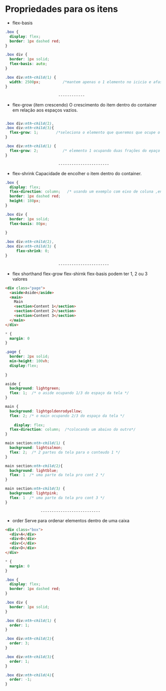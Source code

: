 # Propriedades para os itens

- flex-basis

```css
.box {
  display: flex;
  border: 1px dashed red;
}

.box div {
  border: 1px solid;
  flex-basis: auto;
}

.box div:nth-child(1) {
  width: 2500px;          /*mantem apenas o 1 elemento no icicio e afasta o restante */
}
```

                            ------------


- flex-grow  (item crescendo)
    O crescimento do item dentro do container
    em relação aos espaços vazios.

```css

.box div:nth-child(2),
.box div:nth-child(3){
  flex-grow: 1;        /*seleciona o elemento que queremos que ocupe o espaço vazio, podendo ser                            mais de 1 separados por virgula. */
}

.box div:nth-child(1) {
  flex-grow: 2;           /* elemento 1 ocupando duas frações do epaço vazio */
}
```

                            -----------------------


- flex-shrink
    Capacidade de encolher o item dentro do container.

```css
.box {
  display: flex;
  flex-direction: column;   /* usando um exemplo com eixo de coluna ,entao usamos altura e não largura como em linhas */
  border: 1px dashed red;
  height: 180px;
}

.box div {
  border: 1px solid;
  flex-basis: 80px;
  
}

.box div:nth-child(2),
.box div:nth-child(3) {
     flex-shrink: 0;
}
```


                            -----------------------


- flex
    shorthand 
    flex-grow flex-shirnk flex-basis
    podem ter 1, 2 ou 3 valores


```html
<div class="page">
  <aside>Aside</aside>
  <main>
    Main
    <section>Content 1</section>
    <section>Content 2</section>
    <section>Content 3</section>
  </main>
</div>
```

```css
* {
  margin: 0
}

.page {
  border: 2px solid;
  min-height: 100vh;
  display:flex;
  
}

aside {
  background: lightgreen;
  flex: 1;  /* o aside ocupando 1/3 do espaço da tela */
}

main {
  background: lightgoldenrodyellow;
  flex: 2; /* o main ocupando 2/3 do espaço da tela */
    
    display: flex; 
  flex-direction: column;  /*colocando um abaixo do outro*/
}

main section:nth-child(1) {
  background: lightsalmon;
  flex: 2;  /* 2 partes da tela para o conteudo 1 */
}

main section:nth-child(2){
  background: lightblue;
  flex: 1  /* uma parte da tela pro cont 2 */
}

main section:nth-child(3) {
  background: lightpink;
  flex: 1  /* uma parte da tela pro cont 3 */
}
```

                    ---------------------------


- order
    Serve para ordenar elementos dentro de uma caixa

```html
<div class="box">
  <div>A</div>
  <div>B</div>
  <div>C</div>
  <div>D</div>
</div>
```


```css
* {
  margin: 0
}

.box {
  display: flex;
  border: 1px dashed red;
}

.box div {
  border: 1px solid;
}

.box div:nth-child(1) {
  order: 1;
}

.box div:nth-child(2){
  order: 3;
}

.box div:nth-child(3){
  order: 1;
}

.box div:nth-child(4){
  order: -1;
}
```